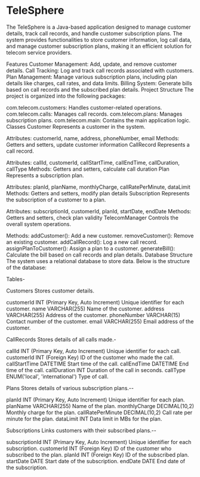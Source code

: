 # TeleSphere
The TeleSphere is a Java-based application designed to manage customer details, track call records, and handle customer subscription plans. The system provides functionalities to store customer information, log call data, and manage customer subscription plans, making it an efficient solution for telecom service providers.

Features
Customer Management: Add, update, and remove customer details.
Call Tracking: Log and track call records associated with customers.
Plan Management: Manage various subscription plans, including plan details like charges, call rates, and data limits.
Billing System: Generate bills based on call records and the subscribed plan details.
Project Structure
The project is organized into the following packages:

com.telecom.customers: Handles customer-related operations.
com.telecom.calls: Manages call records.
com.telecom.plans: Manages subscription plans.
com.telecom.main: Contains the main application logic.
Classes
Customer
Represents a customer in the system.

Attributes: customerId, name, address, phoneNumber, email
Methods: Getters and setters, update customer information
CallRecord
Represents a call record.

Attributes: callId, customerId, callStartTime, callEndTime, callDuration, callType
Methods: Getters and setters, calculate call duration
Plan
Represents a subscription plan.

Attributes: planId, planName, monthlyCharge, callRatePerMinute, dataLimit
Methods: Getters and setters, modify plan details
Subscription
Represents the subscription of a customer to a plan.

Attributes: subscriptionId, customerId, planId, startDate, endDate
Methods: Getters and setters, check plan validity
TelecomManager
Controls the overall system operations.

Methods:
addCustomer(): Add a new customer.
removeCustomer(): Remove an existing customer.
addCallRecord(): Log a new call record.
assignPlanToCustomer(): Assign a plan to a customer.
generateBill(): Calculate the bill based on call records and plan details.
Database Structure
The system uses a relational database to store data. Below is the structure of the database:

Tables-

Customers
Stores customer details.

customerId	INT (Primary Key, Auto Increment)	Unique identifier for each customer.
name	VARCHAR(255)	Name of the customer.
address	VARCHAR(255)	Address of the customer.
phoneNumber	VARCHAR(15)	Contact number of the customer.
email	VARCHAR(255)	Email address of the customer.


CallRecords
Stores details of all calls made.-


callId	INT (Primary Key, Auto Increment)	Unique identifier for each call.
customerId	INT (Foreign Key)	ID of the customer who made the call.
callStartTime	DATETIME	Start time of the call.
callEndTime	DATETIME	End time of the call.
callDuration	INT	Duration of the call in seconds.
callType	ENUM('local', 'international')	Type of call.



Plans
Stores details of various subscription plans.--


planId	INT (Primary Key, Auto Increment)	Unique identifier for each plan.
planName	VARCHAR(255)	Name of the plan.
monthlyCharge	DECIMAL(10,2)	Monthly charge for the plan.
callRatePerMinute	DECIMAL(10,2)	Call rate per minute for the plan.
dataLimit	INT	Data limit in MBs for the plan.


Subscriptions
Links customers with their subscribed plans.--


subscriptionId	INT (Primary Key, Auto Increment)	Unique identifier for each subscription.
customerId	INT (Foreign Key)	ID of the customer who subscribed to the plan.
planId	INT (Foreign Key)	ID of the subscribed plan.
startDate	DATE	Start date of the subscription.
endDate	DATE	End date of the subscription.
